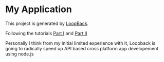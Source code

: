 # My Application

This project is generated by [LoopBack](http://loopback.io).

Following the tutorials [Part I](https://docs.strongloop.com/display/public/LB/Getting+started+with+LoopBack)
and [Part II](https://docs.strongloop.com/display/public/LB/Getting+started+part+II)

Personally I think from my initial limited experience with it, Loopback is going to radically speed up API based cross platform app developement using node.js

